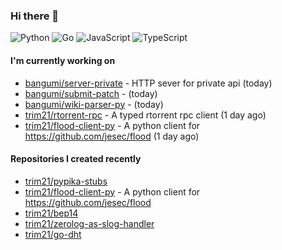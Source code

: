 ### Hi there 👋

![Python](https://img.shields.io/badge/python-3670A0?style=for-the-badge&logo=python&logoColor=ffdd54)
![Go](https://img.shields.io/badge/go-%2300ADD8.svg?style=for-the-badge&logo=go&logoColor=white)
![JavaScript](https://img.shields.io/badge/javascript-%23323330.svg?style=for-the-badge&logo=javascript&logoColor=%23F7DF1E)
![TypeScript](https://img.shields.io/badge/typescript-%23007ACC.svg?style=for-the-badge&logo=typescript&logoColor=white)

#### I'm currently working on

- [bangumi/server-private](https://github.com/bangumi/server-private) - HTTP sever for private api (today)
- [bangumi/submit-patch](https://github.com/bangumi/submit-patch) -  (today)
- [bangumi/wiki-parser-py](https://github.com/bangumi/wiki-parser-py) -  (today)
- [trim21/rtorrent-rpc](https://github.com/trim21/rtorrent-rpc) - A typed rtorrent rpc client (1 day ago)
- [trim21/flood-client-py](https://github.com/trim21/flood-client-py) - A python client for https://github.com/jesec/flood (1 day ago)

#### Repositories I created recently

- [trim21/pypika-stubs](https://github.com/trim21/pypika-stubs)
- [trim21/flood-client-py](https://github.com/trim21/flood-client-py) - A python client for https://github.com/jesec/flood
- [trim21/bep14](https://github.com/trim21/bep14)
- [trim21/zerolog-as-slog-handler](https://github.com/trim21/zerolog-as-slog-handler)
- [trim21/go-dht](https://github.com/trim21/go-dht)
